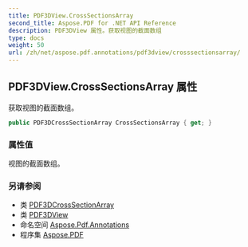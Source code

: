 ```yaml
---
title: PDF3DView.CrossSectionsArray
second_title: Aspose.PDF for .NET API Reference
description: PDF3DView 属性。获取视图的截面数组
type: docs
weight: 50
url: /zh/net/aspose.pdf.annotations/pdf3dview/crosssectionsarray/
---
```

## PDF3DView.CrossSectionsArray 属性

获取视图的截面数组。

```csharp
public PDF3DCrossSectionArray CrossSectionsArray { get; }
```

### 属性值

视图的截面数组。

### 另请参阅

* 类 [PDF3DCrossSectionArray](../../pdf3dcrosssectionarray/)
* 类 [PDF3DView](../)
* 命名空间 [Aspose.Pdf.Annotations](../../../aspose.pdf.annotations/)
* 程序集 [Aspose.PDF](../../../)